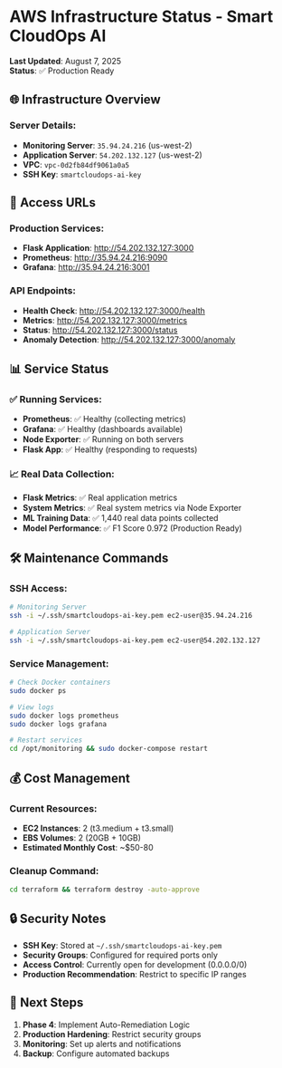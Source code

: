 # AWS Infrastructure Status - Smart CloudOps AI

**Last Updated**: August 7, 2025  
**Status**: ✅ Production Ready

## 🌐 **Infrastructure Overview**

### **Server Details:**
- **Monitoring Server**: `35.94.24.216` (us-west-2)
- **Application Server**: `54.202.132.127` (us-west-2)
- **VPC**: `vpc-0d2fb84df9061a0a5`
- **SSH Key**: `smartcloudops-ai-key`

## 🔗 **Access URLs**

### **Production Services:**
- **Flask Application**: http://54.202.132.127:3000
- **Prometheus**: http://35.94.24.216:9090
- **Grafana**: http://35.94.24.216:3001

### **API Endpoints:**
- **Health Check**: http://54.202.132.127:3000/health
- **Metrics**: http://54.202.132.127:3000/metrics
- **Status**: http://54.202.132.127:3000/status
- **Anomaly Detection**: http://54.202.132.127:3000/anomaly

## 📊 **Service Status**

### **✅ Running Services:**
- **Prometheus**: ✅ Healthy (collecting metrics)
- **Grafana**: ✅ Healthy (dashboards available)
- **Node Exporter**: ✅ Running on both servers
- **Flask App**: ✅ Healthy (responding to requests)

### **📈 Real Data Collection:**
- **Flask Metrics**: ✅ Real application metrics
- **System Metrics**: ✅ Real system metrics via Node Exporter
- **ML Training Data**: ✅ 1,440 real data points collected
- **Model Performance**: ✅ F1 Score 0.972 (Production Ready)

## 🛠 **Maintenance Commands**

### **SSH Access:**
```bash
# Monitoring Server
ssh -i ~/.ssh/smartcloudops-ai-key.pem ec2-user@35.94.24.216

# Application Server
ssh -i ~/.ssh/smartcloudops-ai-key.pem ec2-user@54.202.132.127
```

### **Service Management:**
```bash
# Check Docker containers
sudo docker ps

# View logs
sudo docker logs prometheus
sudo docker logs grafana

# Restart services
cd /opt/monitoring && sudo docker-compose restart
```

## 💰 **Cost Management**

### **Current Resources:**
- **EC2 Instances**: 2 (t3.medium + t3.small)
- **EBS Volumes**: 2 (20GB + 10GB)
- **Estimated Monthly Cost**: ~$50-80

### **Cleanup Command:**
```bash
cd terraform && terraform destroy -auto-approve
```

## 🔒 **Security Notes**

- **SSH Key**: Stored at `~/.ssh/smartcloudops-ai-key.pem`
- **Security Groups**: Configured for required ports only
- **Access Control**: Currently open for development (0.0.0.0/0)
- **Production Recommendation**: Restrict to specific IP ranges

## 📝 **Next Steps**

1. **Phase 4**: Implement Auto-Remediation Logic
2. **Production Hardening**: Restrict security groups
3. **Monitoring**: Set up alerts and notifications
4. **Backup**: Configure automated backups 